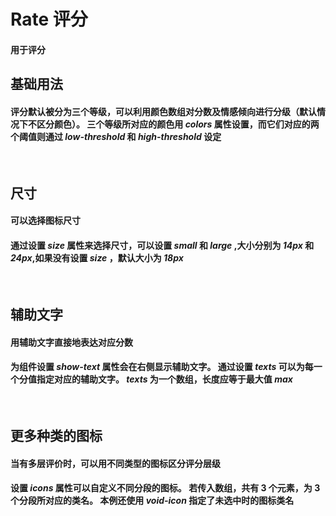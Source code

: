 <script setup>
    import demo1 from './demo1.vue'
    import demo2 from './demo2.vue'
    import demo3 from './demo3.vue'
    import demo4 from './demo4.vue'
    import componentBox from '@/components/componentBox.vue'
    import Preview from '@/components/Preview.vue'
</script>

# Rate 评分

#### 用于评分

## 基础用法

#### 评分默认被分为三个等级，可以利用颜色数组对分数及情感倾向进行分级（默认情况下不区分颜色）。 三个等级所对应的颜色用 _colors_ 属性设置，而它们对应的两个阈值则通过 _low-threshold_ 和 _high-threshold_ 设定

<br/>
<component-box>
    <demo1></demo1>
</component-box>
<Preview compName="Rate" demoName="demo1"></Preview>

## 尺寸

#### 可以选择图标尺寸

#### 通过设置 _size_ 属性来选择尺寸，可以设置 _small_ 和 _large_ ,大小分别为 _14px_ 和 _24px_,如果没有设置 _size_ ，默认大小为 _18px_

<br/>
<component-box>
    <demo2></demo2>
</component-box>
<Preview compName="Rate" demoName="demo2"></Preview>

## 辅助文字

#### 用辅助文字直接地表达对应分数

#### 为组件设置 _show-text_ 属性会在右侧显示辅助文字。 通过设置 _texts_ 可以为每一个分值指定对应的辅助文字。 _texts_ 为一个数组，长度应等于最大值 _max_

<br/>
<component-box>
    <demo3></demo3>
</component-box>
<Preview compName="Rate" demoName="demo3"></Preview>

## 更多种类的图标

#### 当有多层评价时，可以用不同类型的图标区分评分层级

#### 设置 _icons_ 属性可以自定义不同分段的图标。 若传入数组，共有 3 个元素，为 3 个分段所对应的类名。 本例还使用 _void-icon_ 指定了未选中时的图标类名

<br/>
<component-box>
    <demo4></demo4>
</component-box>
<Preview compName="Rate" demoName="demo4"></Preview>
